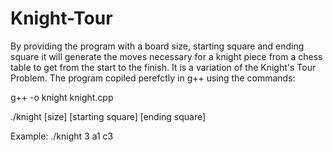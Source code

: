 # Knight-Tour
By providing the program with a board size, starting square and ending square it will generate the moves necessary for a knight piece from a chess table to get from the start to the finish.
It is a variation of the Knight's Tour Problem.
The program copiled perefctly in g++ using the commands:

g++ -o knight knight.cpp

./knight [size] [starting square] [ending square]

Example: ./knight 3 a1 c3
